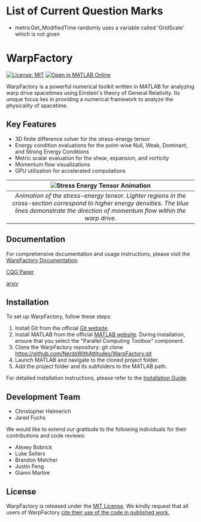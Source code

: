 # List of Current Question Marks
- metricGet_ModifiedTime randomly uses a variable called 'GridScale' which is not given

# WarpFactory

[![License: MIT](https://img.shields.io/badge/License-MIT-yellow.svg)](https://opensource.org/licenses/MIT)
[![Open in MATLAB Online](https://www.mathworks.com/images/responsive/global/open-in-matlab-online.svg)](https://matlab.mathworks.com/open/github/v1?repo=NerdsWithAttitudes/WarpFactory&file=README.md)

WarpFactory is a powerful numerical toolkit written in MATLAB for analyzing warp drive spacetimes using Einstein's theory of General Relativity. Its unique focus lies in providing a numerical framework to analyze the physicality of spacetime.

## Key Features

- 3D finite difference solver for the stress-energy tensor
- Energy condition evaluations for the point-wise Null, Weak, Dominant, and Strong Energy Conditions
- Metric scalar evaluation for the shear, expansion, and vorticity
- Momentum flow visualizations
- GPU utilization for accelerated computations

|![Stress Energy Tensor Animation](Visualizer/images/AlcubierreMomentumFlow.gif)|
|:------------------------------:|
|*Animation of the stress-energy tensor. Lighter regions in the cross-section correspond to higher energy densities. The blue lines demonstrate the direction of momentum flow within the warp drive.*|

## Documentation

For comprehensive documentation and usage instructions, please visit the [WarpFactory Documentation](https://applied-physics.gitbook.io/warp-factory).

[CQG Paper](https://iopscience.iop.org/article/10.1088/1361-6382/ad2e42)

[arxiv](https://arxiv.org/abs/2404.03095)

## Installation

To set up WarpFactory, follow these steps:

1. Install Git from the official [Git website](https://git-scm.com/).
2. Install MATLAB from the official [MATLAB website](https://www.mathworks.com/products/matlab.html). During installation, ensure that you select the "Parallel Computing Toolbox" component.
3. Clone the WarpFactory repository: git clone https://github.com/NerdsWithAttitudes/WarpFactory.git
4. Launch MATLAB and navigate to the cloned project folder.
5. Add the project folder and its subfolders to the MATLAB path.

For detailed installation instructions, please refer to the [Installation Guide](https://applied-physics.gitbook.io/warp-factory/overview/installing-warp-factory).

## Development Team

- Christopher Helmerich
- Jared Fuchs

We would like to extend our gratitude to the following individuals for their contributions and code reviews:
- Alexey Bobrick
- Luke Sellers
- Brandon Melcher
- Justin Feng
- Gianni Martire

## License

WarpFactory is released under the [MIT License](https://opensource.org/licenses/MIT). We kindly request that all users of WarpFactory [cite their use of the code in published work.](https://applied-physics.gitbook.io/warp-factory/general/citing-warp-factory)


